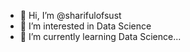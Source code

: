 - 👋 Hi, I’m @sharifulofsust
- 👀 I’m interested in Data Science
- 🌱 I’m currently learning Data Science...

<!---
sharifulofsust/sharifulofsust is a ✨ special ✨ repository because its `README.md` (this file) appears on your GitHub profile.
You can click the Preview link to take a look at your changes.
--->
